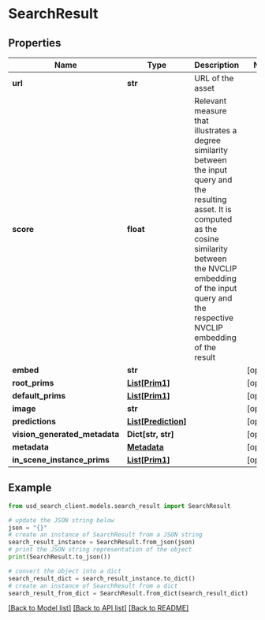 # SearchResult


## Properties

Name | Type | Description | Notes
------------ | ------------- | ------------- | -------------
**url** | **str** | URL of the asset | 
**score** | **float** | Relevant measure that illustrates a degree similarity between the input query and the resulting asset. It is computed as the cosine similarity between the NVCLIP embedding of the input query and the respective NVCLIP embedding of the result | 
**embed** | **str** |  | [optional] 
**root_prims** | [**List[Prim1]**](Prim1.md) |  | [optional] 
**default_prims** | [**List[Prim1]**](Prim1.md) |  | [optional] 
**image** | **str** |  | [optional] 
**predictions** | [**List[Prediction]**](Prediction.md) |  | [optional] 
**vision_generated_metadata** | **Dict[str, str]** |  | [optional] 
**metadata** | [**Metadata**](Metadata.md) |  | [optional] 
**in_scene_instance_prims** | [**List[Prim1]**](Prim1.md) |  | [optional] 

## Example

```python
from usd_search_client.models.search_result import SearchResult

# update the JSON string below
json = "{}"
# create an instance of SearchResult from a JSON string
search_result_instance = SearchResult.from_json(json)
# print the JSON string representation of the object
print(SearchResult.to_json())

# convert the object into a dict
search_result_dict = search_result_instance.to_dict()
# create an instance of SearchResult from a dict
search_result_from_dict = SearchResult.from_dict(search_result_dict)
```
[[Back to Model list]](../README.md#documentation-for-models) [[Back to API list]](../README.md#documentation-for-api-endpoints) [[Back to README]](../README.md)


